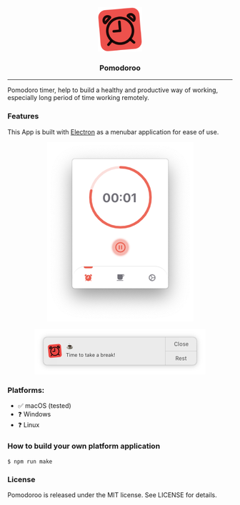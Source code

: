 <p align="center">
<img src="https://github.com/gnehcwu/pomodoroo/blob/master/assets/logo.png" alt="Pomodoro timer" title="Pomodoro timer" width="100px" height="100px"/>
</p>
<h3 align="center">Pomodoroo</h3>

---

Pomodoro timer, help to build a healthy and productive way of working, especially long period of time working remotely.

### Features

This App is built with [Electron](https://www.electronjs.org/) as a menubar application for ease of use.

<p align="center">
<img src="https://github.com/gnehcwu/pomodoroo/blob/master/assets/pomodoroo.png" alt="Pomodoro timer" title="Pomodoro timer"/>
</p>
<p align="center">
<img src="https://github.com/gnehcwu/pomodoroo/blob/master/assets/pomodoroo-notify.png" alt="Pomodoro timer notification" title="Pomodoro timer notification"/>
</p>

### Platforms:

- ✅ macOS (tested)
- ❓ Windows
- ❓ Linux

### How to build your own platform application

```
$ npm run make
```

### License

Pomodoroo is released under the MIT license. See LICENSE for details.
